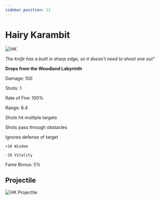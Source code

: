 ```yaml
---
sidebar_position: 11
---
```


# Hairy Karambit

![HK](http://i.imgur.com/JumvnGV.png)

<i>The knife has a built in sharp edge, so it doesn't need to shoot one out"</i>

**Drops from the Woodland Labyrinth**

Damage: 100

Shots: 1

Rate of Fire: 100%

Range: 6.4

Shots hit multiple targets

Shots pass through obstacles

Ignores defense of target

    +10 Wisdom
    
    -10 Vitality
    
Fame Bonus: 5%

## Projectile

![HK Projectile](https://cdn.discordapp.com/attachments/953134990428868629/982035668752531558/hairykarambit.gif)
